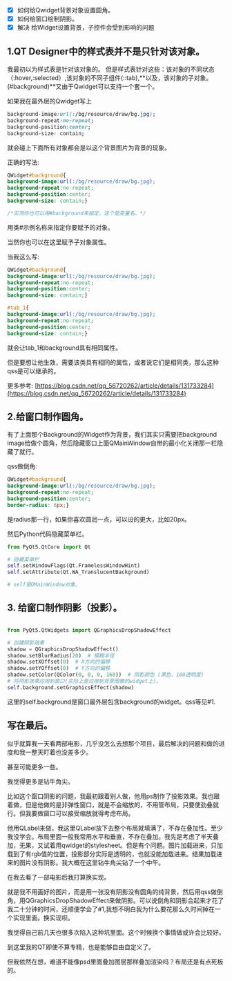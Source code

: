 - [x] 如何给Qwidget背景对象设置圆角。
- [x] 如何给窗口绘制阴影。
- [x] 解决 给Widget设置背景，子控件会受到影响的问题

## 1.QT Designer中的样式表并不是只针对该对象。

我最初以为样式表是针对该对象的。
但是样式表针对这些：该对象的不同状态（:hover,:selected）,该对象的不同子组件(::tab),**以及，该对象的子对象。(#background)**又由于Qwidget可以支持一个套一个。

如果我在最外层的Qwidget写上

```css
background-image:url(:/bg/resource/draw/bg.jpg);
background-repeat:no-repeat;
background-position:center;
background-size: contain;
```

就会碰上下面所有对象都会是以这个背景图片为背景的现象。

正确的写法:

```css
QWidget#background{
background-image:url(:/bg/resource/draw/bg.jpg);
background-repeat:no-repeat;
background-position:center;
background-size: contain;}

/*实测你也可以用#background来指定，这个是变量名。*/
```

用类#示例名称来指定你要赋予的对象。

当然你也可以在这里赋予子对象属性。

当我这么写:

```css
QWidget#background{
background-image:url(:/bg/resource/draw/bg.jpg);
background-repeat:no-repeat;
background-position:center;
background-size: contain;}

#tab_1{
background-image:url(:/bg/resource/draw/bg.jpg);
background-repeat:no-repeat;
background-position:center;
background-size: contain;}

```

就会让tab_1和background具有相同属性。

但是要想让他生效，需要该类具有相同的属性，或者说它们是相同类，那么这种qss是可以继承的。

更多参考:
[https://blog.csdn.net/qq_56720262/article/details/131733284](https://blog.csdn.net/qq_56720262/article/details/131733284)



## 2.给窗口制作圆角。

有了上面那个Background的Widget作为背景，我们其实只需要把background image给做个圆角，然后隐藏窗口上面QMainWindow自带的最小化关闭那一栏隐藏了就行。

qss做倒角:

```css
QWidget#background{
background-image:url(:/bg/resource/draw/bg.jpg);
background-repeat:no-repeat;
background-position:center;
border-radius: 6px;}
```

是radius那一行，如果你喜欢圆润一点，可以设的更大，比如20px。

然后Python代码隐藏菜单栏。

```python
from PyQt5.QtCore import Qt

# 隐藏菜单栏
self.setWindowFlags(Qt.FramelessWindowHint)
self.setAttribute(Qt.WA_TranslucentBackground)

# self是QMainWindow对象。
```





## 3. 给窗口制作阴影（投影）。

```python

from PyQt5.QtWidgets import QGraphicsDropShadowEffect

# 创建阴影效果
shadow = QGraphicsDropShadowEffect()
shadow.setBlurRadius(20)  # 模糊半径
shadow.setXOffset(0)  # X方向的偏移
shadow.setYOffset(0)  # Y方向的偏移
shadow.setColor(QColor(0, 0, 0, 160))  # 阴影颜色 (黑色，160透明度)
# 将阴影效果应用到窗口(实际上是应用到背景图像的widget上)。
self.background.setGraphicsEffect(shadow)
```

这里的self.background是窗口最外层包含background的widget。qss等见#1.





## 写在最后。



似乎就算我一天看两部电影，几乎没怎么去想那个项目，最后解决的问题和做的进度和我一整天盯着也没差多少。

甚至可能更多一些。

我觉得更多是钻牛角尖。

比如这个窗口阴影的问题，我最初跟着别人做，他用ps制作了投影效果。我也跟着做，但是他做的是非弹性窗口，就是不会缩放的，不用管布局，只要使劲叠就行。但我要做窗口可以接受缩放就得考虑布局。

他用QLabel来做，我这里QLabel放下去整个布局就填满了，不存在叠加性。至少我没学会。布局里面一般我常用水平和垂直，不存在叠加。我先是考虑了半天叠加，无果，又试着用qwidget的stylesheet。但是有个问题。图片加载进来，只加载到了有rgb值的位置，投影部分实际是透明的，也就没能加载进来。结果加载进来的图片没有阴影。我大概在这里钻牛角尖钻了一个中午。

在我去看了一部电影后我打算换实现。

就是我不用画好的图片，而是用一张没有阴影没有圆角的纯背景，然后用qss做倒角，用QGraphicsDropShadowEffect来做阴影。可以说倒角和阴影合起来才花了我二十分钟的时间，还顺便学会了#1,我想不明白我为什么要花那么久时间掉在一个实现里面。换实现呗。

我觉得自己前几天也很多次陷入这种坑里面。这个时候换个事情做或许会比较好。

到这里我的QT即使不算专精，也是能够自由自定义了。

但我依然在想，难道不能像psd里面叠加图层那样叠加渲染吗？布局还是有点死板的。